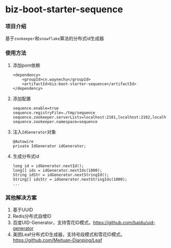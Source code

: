 # biz-boot-starter-sequence

### 项目介绍
基于`zookeeper`和`snowflake`算法的分布式id生成器

### 使用方法

1. 添加pom依赖
    ```
    <dependency>
        <groupId>cn.waynechu</groupId>
        <artifactId>biz-boot-starter-sequence</artifactId>
    </dependency>
    ```
2. 添加配置
    ```
    sequence.enable=true
    sequence.registryFile=./tmp/sequence
    sequence.zookeeper.serverLists=localhost:2181,localhost:2182,localhost:2183
    sequence.zookeeper.namespace=sequence
    ```
2. 注入`IdGenerator`对象
    ```
    @Autowire
    private IdGenerator idGenerator;
    ```
3. 生成分布式id
    ```
    long id = idGenerator.nextId();
    long[] ids = idGenerator.nextIds(1000);
    String idStr = idGenerator.nextStringId();
    String[] idsStr = idGenerator.nextStringIds(1000);
    ...
    ```
   
### 其他解决方案
1. 基于UUID
2. Redis分布式自增ID
3. 百度UID-Generator，支持雪花ID模式。https://github.com/baidu/uid-generator
4. 美团Leaf分布式ID生成器，支持号段模式和雪花ID模式。https://github.com/Meituan-Dianping/Leaf

